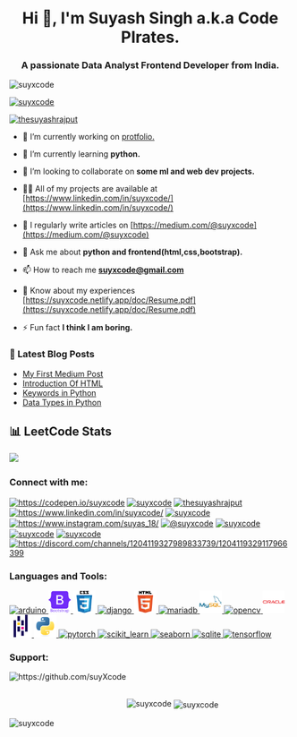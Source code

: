 <h1 align="center">Hi 👋, I'm Suyash Singh a.k.a Code PIrates.</h1>
<h3 align="center">A passionate Data Analyst Frontend Developer from India.</h3>








<p align="left"> <img src="https://komarev.com/ghpvc/?username=suyxcode&label=Profile%20views&color=0e75b6&style=flat" alt="suyxcode" /> </p>



<p align="left"> <a href="https://github.com/ryo-ma/github-profile-trophy"><img src="https://github-profile-trophy.vercel.app/?username=suyxcode" alt="suyxcode" /></a> </p>

<p align="left"> <a href="https://twitter.com/thesuyashrajput" target="blank"><img src="https://img.shields.io/twitter/follow/thesuyashrajput?logo=twitter&style=for-the-badge" alt="thesuyashrajput" /></a> </p>

- 🔭 I’m currently working on [protfolio.](https://suyxcode.netlify.app/)

- 🌱 I’m currently learning **python.**

- 👯 I’m looking to collaborate on **some ml and web dev projects.**

- 👨‍💻 All of my projects are available at [https://www.linkedin.com/in/suyxcode/](https://www.linkedin.com/in/suyxcode/)

- 📝 I regularly write articles on [https://medium.com/@suyxcode](https://medium.com/@suyxcode)

- 💬 Ask me about **python and frontend(html,css,bootstrap).**

- 📫 How to reach me **suyxcode@gmail.com**

- 📄 Know about my experiences [https://suyxcode.netlify.app/doc/Resume.pdf](https://suyxcode.netlify.app/doc/Resume.pdf)

- ⚡ Fun fact **I think I am boring.**


### 📢 Latest Blog Posts
- [My First Medium Post](https://medium.com/@suyxcode/ultimate-guide-to-swapping-two-numbers-in-python-performance-comparison-and-best-practices-7589672961e8)
- [Introduction Of HTML](https://medium.com/@suyxcode/the-frontend-structure-using-html-introduction-part-1fb9750f52e1)
- [Keywords in Python](https://medium.com/@suyxcode/keywords-variables-identifiers-7c706b8b00f2)
- [Data Types in Python](https://medium.com/@suyxcode/multi-valued-data-types-part-1-79025b12af28)

<!-- BLOG-POST-LIST:END -->



<h2 >📊 LeetCode Stats</h2>
<p >
  <img src="https://leetcard.jacoblin.cool/suyxcode?theme=dark&font=Karma&ext=contest"/>
</p>




<h3 align="left">Connect with me:</h3>
<p align="left">
<a href="https://codepen.io/suyxcode" target="blank"><img align="center" src="https://raw.githubusercontent.com/rahuldkjain/github-profile-readme-generator/master/src/images/icons/Social/codepen.svg" alt="https://codepen.io/suyxcode" height="30" width="40" /></a>
<a href="https://dev.to/suyxcode" target="blank"><img align="center" src="https://raw.githubusercontent.com/rahuldkjain/github-profile-readme-generator/master/src/images/icons/Social/devto.svg" alt="suyxcode" height="30" width="40" /></a>
<a href="https://twitter.com/suyxcode" target="blank"><img align="center" src="https://raw.githubusercontent.com/rahuldkjain/github-profile-readme-generator/master/src/images/icons/Social/twitter.svg" alt="thesuyashrajput" height="30" width="40" /></a>
<a href="https://linkedin.com/in/https://www.linkedin.com/in/suyxcode/" target="blank"><img align="center" src="https://raw.githubusercontent.com/rahuldkjain/github-profile-readme-generator/master/src/images/icons/Social/linked-in-alt.svg" alt="https://www.linkedin.com/in/suyxcode/" height="30" width="40" /></a>
<a href="https://kaggle.com/suyxcode" target="blank"><img align="center" src="https://raw.githubusercontent.com/rahuldkjain/github-profile-readme-generator/master/src/images/icons/Social/kaggle.svg" alt="suyxcode" height="30" width="40" /></a>
<a href="https://instagram.com/https://www.instagram.com/suyas_18/" target="blank"><img align="center" src="https://raw.githubusercontent.com/rahuldkjain/github-profile-readme-generator/master/src/images/icons/Social/instagram.svg" alt="https://www.instagram.com/suyas_18/" height="30" width="40" /></a>
<a href="https://medium.com/@suyxcode" target="blank"><img align="center" src="https://raw.githubusercontent.com/rahuldkjain/github-profile-readme-generator/master/src/images/icons/Social/medium.svg" alt="@suyxcode" height="30" width="40" /></a>
<a href="https://www.codechef.com/users/suyxcode_1" target="blank"><img align="center" src="https://cdn.jsdelivr.net/npm/simple-icons@3.1.0/icons/codechef.svg" alt="suyxcode" height="30" width="40" /></a>
<a href="https://www.hackerrank.com/suyxcode" target="blank"><img align="center" src="https://raw.githubusercontent.com/rahuldkjain/github-profile-readme-generator/master/src/images/icons/Social/hackerrank.svg" alt="suyxcode" height="30" width="40" /></a>
<a href="https://www.leetcode.com/suyxcode" target="blank"><img align="center" src="https://raw.githubusercontent.com/rahuldkjain/github-profile-readme-generator/master/src/images/icons/Social/leet-code.svg" alt="suyxcode" height="30" width="40" /></a>
<a href="https://discord.gg/https://discord.com/channels/1204119327989833739/1204119329117966399" target="blank"><img align="center" src="https://raw.githubusercontent.com/rahuldkjain/github-profile-readme-generator/master/src/images/icons/Social/discord.svg" alt="https://discord.com/channels/1204119327989833739/1204119329117966399" height="30" width="40" /></a>
</p>

<h3 align="left">Languages and Tools:</h3>
<p align="left"> <a href="https://www.arduino.cc/" target="_blank" rel="noreferrer"> <img src="https://cdn.worldvectorlogo.com/logos/arduino-1.svg" alt="arduino" width="40" height="40"/> </a> <a href="https://getbootstrap.com" target="_blank" rel="noreferrer"> <img src="https://raw.githubusercontent.com/devicons/devicon/master/icons/bootstrap/bootstrap-plain-wordmark.svg" alt="bootstrap" width="40" height="40"/> </a> <a href="https://www.w3schools.com/css/" target="_blank" rel="noreferrer"> <img src="https://raw.githubusercontent.com/devicons/devicon/master/icons/css3/css3-original-wordmark.svg" alt="css3" width="40" height="40"/> </a> <a href="https://www.djangoproject.com/" target="_blank" rel="noreferrer"> <img src="https://cdn.worldvectorlogo.com/logos/django.svg" alt="django" width="40" height="40"/> </a> <a href="https://www.w3.org/html/" target="_blank" rel="noreferrer"> <img src="https://raw.githubusercontent.com/devicons/devicon/master/icons/html5/html5-original-wordmark.svg" alt="html5" width="40" height="40"/> </a> <a href="https://mariadb.org/" target="_blank" rel="noreferrer"> <img src="https://www.vectorlogo.zone/logos/mariadb/mariadb-icon.svg" alt="mariadb" width="40" height="40"/> </a> <a href="https://www.mysql.com/" target="_blank" rel="noreferrer"> <img src="https://raw.githubusercontent.com/devicons/devicon/master/icons/mysql/mysql-original-wordmark.svg" alt="mysql" width="40" height="40"/> </a> <a href="https://opencv.org/" target="_blank" rel="noreferrer"> <img src="https://www.vectorlogo.zone/logos/opencv/opencv-icon.svg" alt="opencv" width="40" height="40"/> </a> <a href="https://www.oracle.com/" target="_blank" rel="noreferrer"> <img src="https://raw.githubusercontent.com/devicons/devicon/master/icons/oracle/oracle-original.svg" alt="oracle" width="40" height="40"/> </a> <a href="https://pandas.pydata.org/" target="_blank" rel="noreferrer"> <img src="https://raw.githubusercontent.com/devicons/devicon/2ae2a900d2f041da66e950e4d48052658d850630/icons/pandas/pandas-original.svg" alt="pandas" width="40" height="40"/> </a> <a href="https://www.python.org" target="_blank" rel="noreferrer"> <img src="https://raw.githubusercontent.com/devicons/devicon/master/icons/python/python-original.svg" alt="python" width="40" height="40"/> </a> <a href="https://pytorch.org/" target="_blank" rel="noreferrer"> <img src="https://www.vectorlogo.zone/logos/pytorch/pytorch-icon.svg" alt="pytorch" width="40" height="40"/> </a> <a href="https://scikit-learn.org/" target="_blank" rel="noreferrer"> <img src="https://upload.wikimedia.org/wikipedia/commons/0/05/Scikit_learn_logo_small.svg" alt="scikit_learn" width="40" height="40"/> </a> <a href="https://seaborn.pydata.org/" target="_blank" rel="noreferrer"> <img src="https://seaborn.pydata.org/_images/logo-mark-lightbg.svg" alt="seaborn" width="40" height="40"/> </a> <a href="https://www.sqlite.org/" target="_blank" rel="noreferrer"> <img src="https://www.vectorlogo.zone/logos/sqlite/sqlite-icon.svg" alt="sqlite" width="40" height="40"/> </a> <a href="https://www.tensorflow.org" target="_blank" rel="noreferrer"> <img src="https://www.vectorlogo.zone/logos/tensorflow/tensorflow-icon.svg" alt="tensorflow" width="40" height="40"/> </a> </p>

<h3 align="left">Support:</h3>
<p><a href="https://www.buymeacoffee.com/https://github.com/suyXcode"> <img align="left" src="https://cdn.buymeacoffee.com/buttons/v2/default-yellow.png" height="50" width="210" alt="https://github.com/suyXcode" /></a></p><br><br>

<p><img align="left" src="https://github-readme-stats.vercel.app/api/top-langs?username=suyxcode&show_icons=true&locale=en&layout=compact" alt="suyxcode" /></p>

<p>&nbsp;<img align="center" src="https://github-readme-stats.vercel.app/api?username=suyxcode&show_icons=true&locale=en" alt="suyxcode" /></p>

<p><img align="center" src="https://github-readme-streak-stats.herokuapp.com/?user=suyxcode&" alt="suyxcode" /></p>
